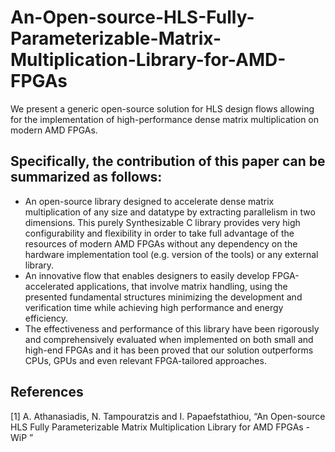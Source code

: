 # An-Open-source-HLS-Fully-Parameterizable-Matrix-Multiplication-Library-for-AMD-FPGAs

We present a generic open-source solution for HLS design flows allowing for the implementation of high-performance dense matrix multiplication on modern AMD FPGAs. 

## Specifically, the contribution of this paper can be summarized as follows:
-	An open-source library  designed to accelerate dense matrix multiplication of any size and datatype by extracting parallelism in two dimensions. This purely Synthesizable C library provides very high configurability and flexibility in order to take full advantage of the resources of modern AMD FPGAs without any dependency on the hardware implementation tool (e.g. version of the tools) or any external library.
-	An innovative flow that enables designers to easily develop FPGA-accelerated applications, that involve matrix handling, using the presented fundamental structures minimizing the development and verification time while achieving high performance and energy efficiency.
-	The effectiveness and performance of this library have been rigorously and comprehensively evaluated when implemented on both small and high-end FPGAs and it has been proved that our solution outperforms CPUs, GPUs and even relevant FPGA-tailored approaches.

## References
<a id="1">[1]</a> 
 A. Athanasiadis, N. Tampouratzis and I. Papaefstathiou,  “An Open-source HLS Fully Parameterizable Matrix Multiplication Library for AMD FPGAs - WiP ”
